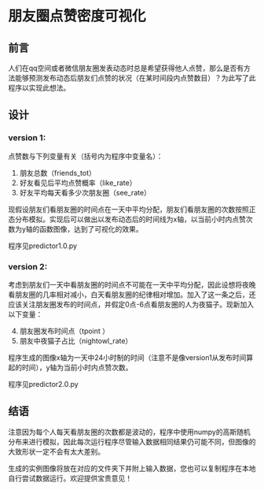 # 朋友圈点赞密度可视化



## 前言

人们在qq空间或者微信朋友圈发表动态时总是希望获得他人点赞，那么是否有方法能够预测发布动态后朋友们点赞的状况（在某时间段内点赞数目）？为此写了此程序以实现此想法。



## 设计

### version 1:

点赞数与下列变量有关（括号内为程序中变量名）：

1. 朋友总数（friends_tot）
2. 好友看见后平均点赞概率（like_rate）
3. 好友平均每天看多少次朋友圈（see_rate）

现假设朋友们看朋友圈的时间点在一天中平均分配，朋友们看朋友圈的次数按照正态分布模拟。实现后可以做出以发布动态后的时间线为x轴，以当前小时内点赞次数为y轴的函数图像，达到了可视化的效果。

程序见predictor1.0.py


### version 2:

考虑到朋友们一天中看朋友圈的时间点不可能在一天中平均分配，因此设想将夜晚看朋友圈的几率相对减小，白天看朋友圈的纪律相对增加。加入了这一条之后，还应该关注朋友圈发布的时间点，并假定0点-6点看朋友圈的人为夜猫子。现新加入以下变量：

4. 朋友圈发布时间点（tpoint ）
5. 朋友中夜猫子占比（nightowl_rate）

程序生成的图像x轴为一天中24小时制的时间（注意不是像version1从发布时间算起的时间），y轴为当前小时内点赞次数。

程序见predictor2.0.py



## 结语

注意因为每个人每天看朋友圈的次数都是波动的，程序中使用numpy的高斯随机分布来进行模拟，因此每次运行程序尽管输入数据相同结果仍可能不同，但图像的大致形状一定不会有太大差别。

生成的实例图像将放在对应的文件夹下并附上输入数据，您也可以复制程序在本地自行尝试数据运行。欢迎提供宝贵意见！
